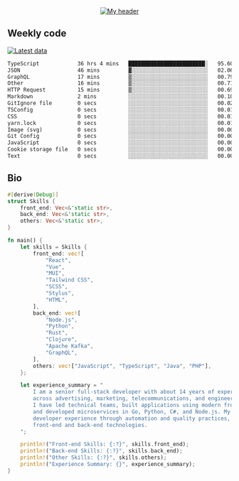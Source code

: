 <div align="center">
  <a href="https://skvggor.dev">
    <img src="https://github.com/skvggor/skvggor/assets/958723/d0c9aa9c-0c21-4219-acff-3d4f36f94691" alt="My header" />
  </a>
</div>


## Weekly code

[![Latest data](https://github.com/skvggor/skvggor/actions/workflows/main.yml/badge.svg)](https://github.com/skvggor/skvggor/actions/workflows/main.yml)

<!--START_SECTION:waka-->

```txt
TypeScript            36 hrs 4 mins   ████████████████████████░   95.60 %
JSON                  46 mins         ▓░░░░░░░░░░░░░░░░░░░░░░░░   02.06 %
GraphQL               17 mins         ▒░░░░░░░░░░░░░░░░░░░░░░░░   00.79 %
Other                 16 mins         ▒░░░░░░░░░░░░░░░░░░░░░░░░   00.71 %
HTTP Request          15 mins         ▒░░░░░░░░░░░░░░░░░░░░░░░░   00.69 %
Markdown              2 mins          ░░░░░░░░░░░░░░░░░░░░░░░░░   00.10 %
GitIgnore file        0 secs          ░░░░░░░░░░░░░░░░░░░░░░░░░   00.02 %
TSConfig              0 secs          ░░░░░░░░░░░░░░░░░░░░░░░░░   00.01 %
CSS                   0 secs          ░░░░░░░░░░░░░░░░░░░░░░░░░   00.01 %
yarn.lock             0 secs          ░░░░░░░░░░░░░░░░░░░░░░░░░   00.01 %
Image (svg)           0 secs          ░░░░░░░░░░░░░░░░░░░░░░░░░   00.00 %
Git Config            0 secs          ░░░░░░░░░░░░░░░░░░░░░░░░░   00.00 %
JavaScript            0 secs          ░░░░░░░░░░░░░░░░░░░░░░░░░   00.00 %
Cookie storage file   0 secs          ░░░░░░░░░░░░░░░░░░░░░░░░░   00.00 %
Text                  0 secs          ░░░░░░░░░░░░░░░░░░░░░░░░░   00.00 %
```

<!--END_SECTION:waka-->

## Bio

```rust
#[derive(Debug)]
struct Skills {
    front_end: Vec<&'static str>,
    back_end: Vec<&'static str>,
    others: Vec<&'static str>,
}

fn main() {
    let skills = Skills {
        front_end: vec![
            "React",
            "Vue",
            "MUI",
            "Tailwind CSS",
            "SCSS",
            "Stylus",
            "HTML",
        ],
        back_end: vec![
            "Node.js",
            "Python",
            "Rust",
            "Clojure",
            "Apache Kafka",
            "GraphQL",
        ],
        others: vec!["JavaScript", "TypeScript", "Java", "PHP"],
    };

    let experience_summary = "
        I am a senior full-stack developer with about 14 years of experience in large-scale projects
        across advertising, marketing, telecommunications, and engineering sectors.
        I have led technical teams, built applications using modern front-end frameworks like React and Vue,
        and developed microservices in Go, Python, C#, and Node.js. My recent work focuses on improving
        developer experience through automation and quality practices, leveraging my skills in both
        front-end and back-end technologies.
    ";

    println!("Front-end Skills: {:?}", skills.front_end);
    println!("Back-end Skills: {:?}", skills.back_end);
    println!("Other Skills: {:?}", skills.others);
    println!("Experience Summary: {}", experience_summary);
}
```
<!-- </details> -->

<!-- <div align="center">
  <h2>🤖 Recent Code Activity</h2>
  <img width="500" src="https://github-readme-stats.vercel.app/api/wakatime?username=skvggor&hide_title=true&layout=compact&theme=transparent" alt="Wakatime Stats" />
</div>

<br>

<div align="center">
  <h2>📈 GitHub Stats</h2>
  <img width="500" src="https://github-readme-stats.vercel.app/api?username=skvggor&show_icons=true&theme=transparent&hide_title=true&count_private=true" alt="GitHub Stats" />
</div>
 -->
